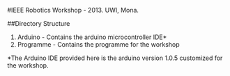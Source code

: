 #IEEE Robotics Workshop - 2013. UWI, Mona.


##Directory Structure
1. Arduino - Contains the arduino microcontroller IDE*
2. Programme - Contains the programme for the workshop


*The Arduino IDE provided here is the arduino version 1.0.5 customized for the workshop.

